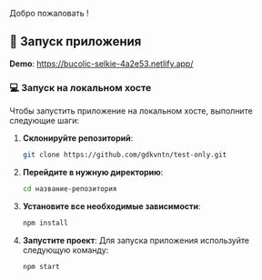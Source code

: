 

Добро пожаловать !

## 🚀 Запуск приложения

 **Demo**: https://bucolic-selkie-4a2e53.netlify.app/
 
### 💻 Запуск на локальном хосте

Чтобы запустить приложение на локальном хосте, выполните следующие шаги:

1. **Склонируйте репозиторий**:
   ```bash
   git clone https://github.com/gdkvntn/test-only.git
   
2. **Перейдите в нужную директорию**:
     ```bash
     cd название-репозитория
     ```

3. **Установите все необходимые зависимости**:
   ```bash
   npm install
   
4. **Запустите проект**:
  Для запуска приложения используйте следующую команду:
   ```bash
   npm start



